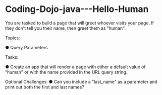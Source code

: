 # Coding-Dojo-java---Hello-Human

You are tasked to build a page that will greet whoever visits your page. If they don't tell you their name, then greet them as "human".


Topics:

● Query Parameters

Tasks:


● Create an app that will render a page with either a default value of "human" or with the name provided in the URL query string.

Optional Challenges:
● Can you include a "last_name" as a parameter and print out both the first and last names?

